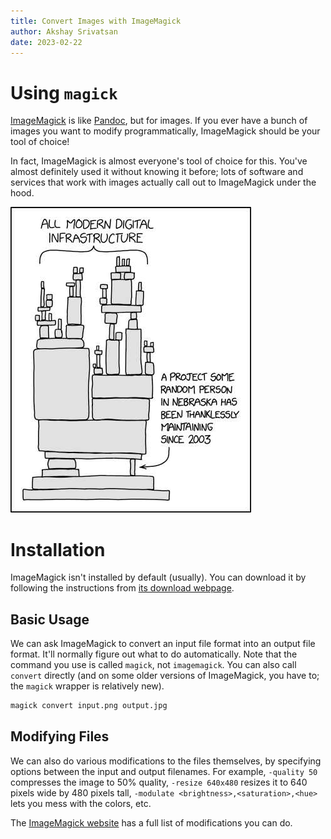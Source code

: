 ```yaml
---
title: Convert Images with ImageMagick
author: Akshay Srivatsan
date: 2023-02-22
---
```


# Using `magick`

[ImageMagick](https://imagemagick.org/) is like [Pandoc](pandoc.html), but for
images. If you ever have a bunch of images you want to modify programmatically,
ImageMagick should be your tool of choice!

In fact, ImageMagick is almost everyone's tool of choice for this.  You've
almost definitely used it without knowing it before; lots of software and
services that work with images actually call out to ImageMagick under the hood.

![xkcd 2347](../xkcd/dependency.jpg)

# Installation

ImageMagick isn't installed by default (usually).  You can download it by
following the instructions from [its download
webpage](https://imagemagick.org/script/download.php).

## Basic Usage

We can ask ImageMagick to convert an input file format into an output file
format. It'll normally figure out what to do automatically.  Note that the
command you use is called `magick`, not `imagemagick`.  You can also call
`convert` directly (and on some older versions of ImageMagick, you have to; the
`magick` wrapper is relatively new).

```sh
magick convert input.png output.jpg
```

## Modifying Files

We can also do various modifications to the files themselves, by specifying
options between the input and output filenames.  For example, `-quality 50`
compresses the image to 50% quality, `-resize 640x480` resizes it to 640 pixels
wide by 480 pixels tall, `-modulate <brightness>,<saturation>,<hue>` lets you
mess with the colors, etc.

The [ImageMagick
website](https://imagemagick.org/script/command-line-options.php) has a full
list of modifications you can do.
